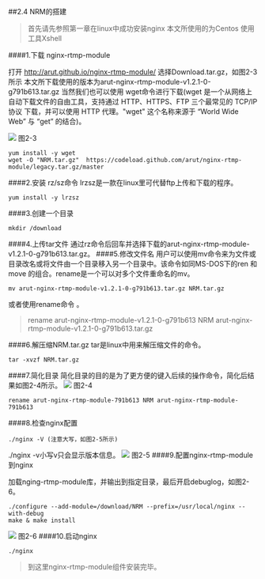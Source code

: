 ##2.4 NRM的搭建
>首先请先参照第一章在linux中成功安装nginx
本文所使用的为Centos
使用工具Xshell

####1.下载 nginx-rtmp-module

打开 http://arut.github.io/nginx-rtmp-module/ 选择Download.tar.gz，如图2-3所示
本文所下载使用的版本为arut-nginx-rtmp-module-v1.2.1-0-g791b613.tar.gz
当然我们也可以使用 wget命令进行下载(wget 是一个从网络上自动下载文件的自由工具，支持通过 HTTP、HTTPS、FTP 三个最常见的 TCP/IP协议 下载，并可以使用 HTTP 代理。"wget" 这个名称来源于 “World Wide Web” 与 “get” 的结合)。


![](/assets/微信截图_20180122115733.png)
图2-3


```
yum install -y wget
wget -O "NRM.tar.gz"  https://codeload.github.com/arut/nginx-rtmp-module/legacy.tar.gz/master 
```
####2.安装 rz/sz命令
lrzsz是一款在linux里可代替ftp上传和下载的程序。

```
yum install -y lrzsz
```
  
####3.创建一个目录

```
mkdir /download
```
####4.上传tar文件
  通过rz命令后回车并选择下载的arut-nginx-rtmp-module-v1.2.1-0-g791b613.tar.gz。
####5.修改文件名
用户可以使用mv命令来为文件或目录改名或将文件由一个目录移入另一个目录中。该命令如同MS-DOS下的ren 和 move 的组合。rename是一个可以对多个文件重命名的mv。
```
mv arut-nginx-rtmp-module-v1.2.1-0-g791b613.tar.gz NRM.tar.gz
```
或者使用rename命令 。
>rename arut-nginx-rtmp-module-v1.2.1-0-g791b613 NRM arut-nginx-rtmp-module-v1.2.1-0-g791b613.tar.gz

####6.解压缩NRM.tar.gz
tar是linux中用来解压缩文件的命令。
```
tar -xvzf NRM.tar.gz
```  
####7.简化目录
简化目录的目的是为了更方便的键入后续的操作命令，简化后结果如图2-4所示。
 ![](/assets/微信截图_20180122153322.png)
 图2-4
```
rename arut-nginx-rtmp-module-791b613 NRM arut-nginx-rtmp-module-791b613
```
####8.检查nginx配置 
```
./nginx -V (注意大写，如图2-5所示)
```
./nginx -v小写v只会显示版本信息。
![](/assets/微信截图_20180122144434.png)
图2-5
####9.配置nginx-rtmp-module到nginx

加载nging-rtmp-module库，并输出到指定目录，最后开启debuglog，如图2-6。
```
./configure --add-module=/download/NRM --prefix=/usr/local/nginx --with-debug 
make & make install
```
 
![](/assets/微信截图_20180122153054.png)
图2-6
####10.启动nginx

```
./nginx
```
>到这里nginx-rtmp-module组件安装完毕。
